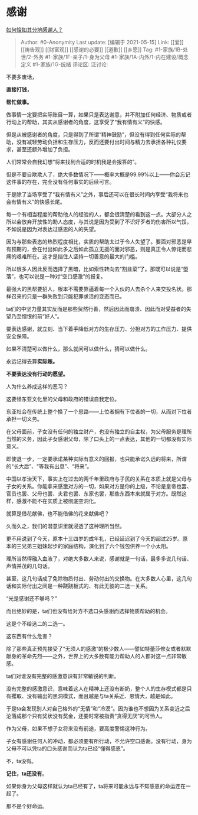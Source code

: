 # 感谢
[如何恰如其分地感谢人？](https://www.zhihu.com/question/21723111/answer/1857318376)

> Author: #0-Anonymity
> Last update: [编辑于 2021-05-15]
> Link: [[爱]] [[祷告观]] [[财富观]] [[感谢的必要]] [[道歉]] [[乡愿]]
> Tag: #1-家族/1B-处世/2-外务 #1-家族/1F-亲子/1-身为父母 #1-家族/1A-内外/1-内在建设/概念定义 #1-家族/1G-统绪
> 评论区:
> 泛讨论:

不要多废话，

**直接打钱，**

**帮忙做事。**

做事情一定要把实际账目一算，如果只是表达谢意，并不附加任何经济、物质或者行动上的帮助，其实从感谢者的角度，这享受了“我有情有义”的快感。

但是从被感谢者的角度，只是得到了所谓“精神鼓励”，但没有得到任何实际的帮助，没有减轻劳动负担和生存压力，反而还要付出时间与精力去承担各种礼仪要求，甚至还额外增加了负担。

人们常常会自我幻想“将来找到合适的时机我是会报答的”。

但是不要自欺欺人了，绝大多数情况下——概率大概是99.99%以上——你会忘记这件事的存在，完全没有任何事实的后续可言。

于是除了当场享受了“我有情有义”之外，事后还可以在很长时间内享受“我将来也会有情有义”的快感长尾。

每一个有相当程度的帮助他人的经验的人，都会很清楚的看到这一点。大部分人之所以会放弃开放性的助人态度，与其说是因为受到了不识好歹者的伤害所以气馁，不如说是因为对表达过感恩的人的失望。

因为与那些表态的热烈程度相比，实质的帮助太过于令人失望了。要面对邪恶是早有预期的，会在付出如此多之后如此孤立无援的面对邪恶，则是真正令人惊诧而悲痛的艰难所在。这才是挡住人坚持一切善意的最大的门槛。

所以很多人因此反而选择了黑暗，比如索性转向去“割韭菜”了。那既可以说是“堕落”，也可以说是一种对“空口感激”的报复。

最强大的黑帮要招人，根本不需要靠逼着每一个入伙的人去杀个人来交投名状。那样召来的只是一群失败到只能犯罪求活的变态而已。

ta们的中坚力量其实反而是那些贸然行善，然后因此而崩溃、因此而对受益者的失望乃至憎恨的前“好人”。

要表达感谢，就立刻、当下着手降低对方的生存压力、分担对方的工作压力、提供安全保障。

如果不清楚可以做什么，那么就问可以做什么，猜可以做什么。

永远记得去算**实际账。**

**不要表达没有行动的愿望。**

人为什么养成这样的恶习？

这要怪东亚文化里的父母和政府的错误自我定位。

东亚社会在传统上整个换了一个思路——上位者拥有下位者的一切，从而对下位者承担一切义务。

在父母面前，子女没有任何的独立财产，也没有独立的自主权，为父母服务是理所当然的义务，因此子女感谢父母，除了口头上的一点表达，其他的一切都没有实际意义。

即使退一步，一定要承诺某种实际有意义的回报，也只能承诺久远的将来，所谓的“长大后”、“等我有出息”、“将来”。

中国以孝治天下，事实上在过去的两千年里政府与子民的关系在本质上就是父母与子女的关系。你能拿来感激对方的一切，如果对方是你的上级，不论是皇帝也罢、官员也罢、父母也罢、夫君也罢、东家也罢，那些东西本来就属于对方。既然这样，感激不能不在实质上被彻底空洞化。

就算是借花献佛，也不能借佛的花来献佛吧？

久而久之，我们的潜意识里就浸透了这种理所当然。

更不用说到了今天，原本十三四岁的成年礼，已经延迟到了今天的超过25岁。原本的三兄弟三姐妹起步的家庭结构，演化到了六个钱包供养一个小太阳。

理所当然得融入血液了，对绝大多数人来说，感谢就是一句话，最多多说几句话、声情并茂的几句话。

甚至，这几句话成了免除物质付出、劳动付出的交换物。在大多数人心里，这几句话和实际付出之间是一种跷跷板式的、有此无彼的二选一关系。

“光是感谢还不够吗？”

而且绝妙的是，ta们也没有给对方不选口头感谢而选择物质帮助的机会。

这是个不给选二的二选一。

这东西有什么危害？

除了那些真正预先接受了“无须人的感激”的极少数人——譬如特蕾莎修女或者默默献身的革命先烈——之外，世界上的大多数有能力帮助人的人都对这一点非常敏感。

ta们对谁没有完整的感激意识有非常敏锐的判断。

没有完整的感激意识，意味着这人在精神上还没有断奶，整个人的生存模式都是只有攫取、没有输出的黑洞模式，而且越是与ta关系近、恩情大，越是如此。

于是ta会发现别人对自己格外的“无情”和“冷漠”。因为谁也不想因为关系变近之后沦落成那个只有奖状没有奖金，还要时常被指责“贪得无厌”的可怜人。

作为父母，如果不想子女将来没有前途，要高度警惕这种行为。

子女有感谢任何人的冲动，都必须要有所行动，不允许空口感谢。没有行动，身为父母不可以凭ta的口头感谢而认为ta已经“懂得感恩”。

不，ta没有。

**记住，ta还没有**。

如果你身为父母这样就认为ta已经有了，ta将来可能永远与不知感恩的命运连在一起了。

那不是个好命运。
